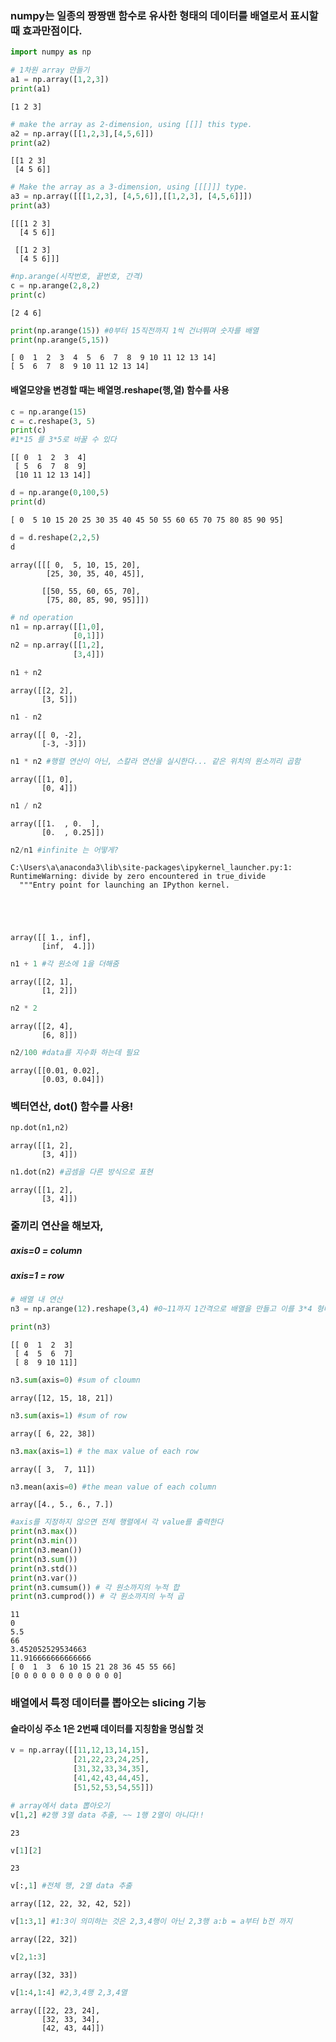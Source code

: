 ### numpy는 일종의 짱짱맨 함수로 유사한 형태의 데이터를 배열로서 표시할때 효과만점이다.


```python
import numpy as np
```


```python
# 1차원 array 만들기 
a1 = np.array([1,2,3])
print(a1)
```

    [1 2 3]
    


```python
# make the array as 2-dimension, using [[]] this type.
a2 = np.array([[1,2,3],[4,5,6]])
print(a2)
```

    [[1 2 3]
     [4 5 6]]
    


```python
# Make the array as a 3-dimension, using [[[]]] type.
a3 = np.array([[[1,2,3], [4,5,6]],[[1,2,3], [4,5,6]]])
print(a3)
```

    [[[1 2 3]
      [4 5 6]]
    
     [[1 2 3]
      [4 5 6]]]
    


```python
#np.arange(시작번호, 끝번호, 간격)
c = np.arange(2,8,2)
print(c)
```

    [2 4 6]
    


```python
print(np.arange(15)) #0부터 15직전까지 1씩 건너뛰며 숫자를 배열
print(np.arange(5,15))
```

    [ 0  1  2  3  4  5  6  7  8  9 10 11 12 13 14]
    [ 5  6  7  8  9 10 11 12 13 14]
    

#### 배열모양을 변경할 때는 배열명.reshape(행,열) 함수를 사용


```python
c = np.arange(15)
c = c.reshape(3, 5)
print(c)
#1*15 를 3*5로 바꿀 수 있다
```

    [[ 0  1  2  3  4]
     [ 5  6  7  8  9]
     [10 11 12 13 14]]
    


```python
d = np.arange(0,100,5)
print(d)
```

    [ 0  5 10 15 20 25 30 35 40 45 50 55 60 65 70 75 80 85 90 95]
    


```python
d = d.reshape(2,2,5)
d
```




    array([[[ 0,  5, 10, 15, 20],
            [25, 30, 35, 40, 45]],
    
           [[50, 55, 60, 65, 70],
            [75, 80, 85, 90, 95]]])




```python
# nd operation
n1 = np.array([[1,0],
              [0,1]])
n2 = np.array([[1,2],
              [3,4]])
```


```python
n1 + n2
```




    array([[2, 2],
           [3, 5]])




```python
n1 - n2
```




    array([[ 0, -2],
           [-3, -3]])




```python
n1 * n2 #행렬 연산이 아닌, 스칼라 연산을 실시한다... 같은 위치의 원소끼리 곱함
```




    array([[1, 0],
           [0, 4]])




```python
n1 / n2
```




    array([[1.  , 0.  ],
           [0.  , 0.25]])




```python
n2/n1 #infinite 는 어떻게?
```

    C:\Users\a\anaconda3\lib\site-packages\ipykernel_launcher.py:1: RuntimeWarning: divide by zero encountered in true_divide
      """Entry point for launching an IPython kernel.
    




    array([[ 1., inf],
           [inf,  4.]])




```python
n1 + 1 #각 원소에 1을 더해줌
```




    array([[2, 1],
           [1, 2]])




```python
n2 * 2
```




    array([[2, 4],
           [6, 8]])




```python
n2/100 #data를 지수화 하는데 필요
```




    array([[0.01, 0.02],
           [0.03, 0.04]])



### 벡터연산, dot() 함수를 사용!


```python
np.dot(n1,n2)
```




    array([[1, 2],
           [3, 4]])




```python
n1.dot(n2) #곱셈을 다른 방식으로 표현
```




    array([[1, 2],
           [3, 4]])



### 줄끼리 연산을 해보자, 
##### axis=0 = column
##### axis=1 = row


```python
# 배열 내 연산
n3 = np.arange(12).reshape(3,4) #0~11까지 1간격으로 배열을 만들고 이를 3*4 형태로 변환
```


```python
print(n3)
```

    [[ 0  1  2  3]
     [ 4  5  6  7]
     [ 8  9 10 11]]
    


```python
n3.sum(axis=0) #sum of cloumn
```




    array([12, 15, 18, 21])




```python
n3.sum(axis=1) #sum of row
```




    array([ 6, 22, 38])




```python
n3.max(axis=1) # the max value of each row
```




    array([ 3,  7, 11])




```python
n3.mean(axis=0) #the mean value of each column
```




    array([4., 5., 6., 7.])




```python
#axis를 지정하지 않으면 전체 행렬에서 각 value를 출력한다
print(n3.max())
print(n3.min())
print(n3.mean())
print(n3.sum())
print(n3.std())
print(n3.var())
print(n3.cumsum()) # 각 원소까지의 누적 합
print(n3.cumprod()) # 각 원소까지의 누적 곱
```

    11
    0
    5.5
    66
    3.452052529534663
    11.916666666666666
    [ 0  1  3  6 10 15 21 28 36 45 55 66]
    [0 0 0 0 0 0 0 0 0 0 0 0]
    

### 배열에서 특정 데이터를 뽑아오는 slicing 기능
#### 슬라이싱 주소 1은 2번째 데이터를 지칭함을 명심할 것


```python
v = np.array([[11,12,13,14,15],
              [21,22,23,24,25],
              [31,32,33,34,35],
              [41,42,43,44,45],
              [51,52,53,54,55]])
```


```python
# array에서 data 뽑아오기
v[1,2] #2행 3열 data 추출, ~~ 1행 2열이 아니다!!
```




    23




```python
v[1][2]
```




    23




```python
v[:,1] #전체 행, 2열 data 추출
```




    array([12, 22, 32, 42, 52])




```python
v[1:3,1] #1:3이 의미하는 것은 2,3,4행이 아닌 2,3행 a:b = a부터 b전 까지
```




    array([22, 32])




```python
v[2,1:3]
```




    array([32, 33])




```python
v[1:4,1:4] #2,3,4행 2,3,4열
```




    array([[22, 23, 24],
           [32, 33, 34],
           [42, 43, 44]])


